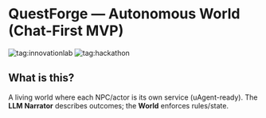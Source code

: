 # QuestForge — Autonomous World (Chat-First MVP)

![tag:innovationlab](https://img.shields.io/badge/innovationlab-3D8BD3) ![tag:hackathon](https://img.shields.io/badge/hackathon-5F43F1)

## What is this?
A living world where each NPC/actor is its own service (uAgent-ready). The **LLM Narrator** describes outcomes; the **World** enforces rules/state.
